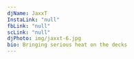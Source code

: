 ```yaml
---
djName: JaxxT
InstaLink: "null"
fbLink: "null"
scLink: "null"
djPhoto: img/jaxxt-6.jpg
bio: Bringing serious heat on the decks
---
```

